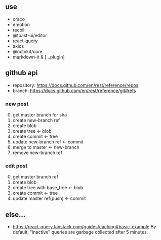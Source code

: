 ## use

- craco
- emotion
- recoil
- @toast-ui/editor
- react-query
- axios
- @octokit/core
- markdown-it & [...plugin]

## github api

- repository: https://docs.github.com/en/rest/reference/repos
- branch: https://docs.github.com/en/rest/reference/git#refs

### new post

0. get master branch for sha
1. create new-branch ref
2. create blob
3. create tree <- blob
4. create commit <- tree
5. update new-branch ref <- commit
6. merge to master <- new-branch
7. remove new-branch ref

### edit post

0. get master branch ref
1. create blob
2. create tree with base_tree <- blob
3. create commit <- tree
4. update master ref(push) <- commit

## else...

- https://react-query.tanstack.com/guides/caching#basic-example
  By default, "inactive" queries are garbage collected after 5 minutes.
